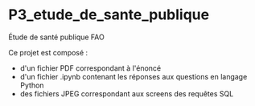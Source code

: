 # P3_etude_de_sante_publique
Étude de santé publique FAO

Ce projet est composé :
  - d'un fichier PDF correspondant à l'énoncé 
  - d'un fichier .ipynb contenant les réponses aux questions en langage Python
  - des fichiers JPEG correspondant aux screens des requêtes SQL
